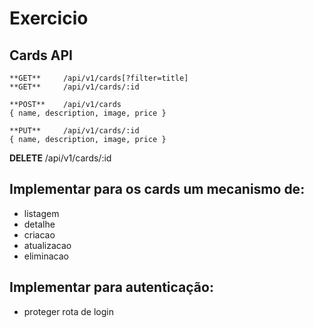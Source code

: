 # Exercicio

## Cards API
    **GET**     /api/v1/cards[?filter=title]
    **GET**     /api/v1/cards/:id

    **POST**    /api/v1/cards 
    { name, description, image, price }

    **PUT**     /api/v1/cards/:id 
    { name, description, image, price }

**DELETE**  /api/v1/cards/:id


## Implementar para os cards um mecanismo de: 
- listagem 
- detalhe
- criacao
- atualizacao
- eliminacao
    
## Implementar para autenticação:
- proteger rota de login
